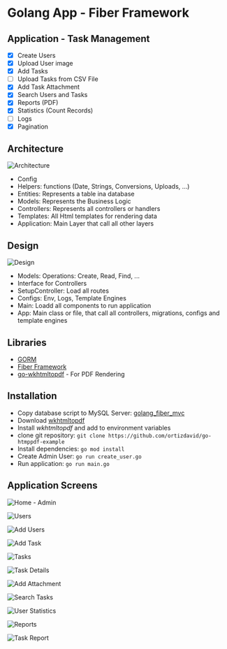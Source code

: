 # Golang App - Fiber Framework

## Application - Task Management
- [x] Create Users
- [x] Upload User image
- [x] Add Tasks
- [ ] Upload Tasks from CSV File
- [x] Add Task Attachment
- [x] Search Users and Tasks
- [x] Reports (PDF)
- [x] Statistics (Count Records)
- [ ] Logs
- [x] Pagination

## Architecture
![Architecture](docs/Architecture.jpg)

- Config
- Helpers: functions (Date, Strings, Conversions, Uploads, ...)
- Entities: Represents a table ina database
- Models: Represents the Business Logic
- Controllers: Represents all controllers or handlers
- Templates: All Html templates for rendering data
- Application: Main Layer that call all other layers


## Design
![Design](docs/Design.jpg)

- Models: Operations: Create, Read, Find, ...
- Interface for Controllers
- SetupController: Load all routes
- Configs: Env, Logs, Template Engines
- Main: Loadd all components to run application
- App: Main class or file, that call all controllers, migrations, configs and template engines

## Libraries 
- [GORM](https://gorm.io)
- [Fiber Framework](https://github.com/gofiber/fiber)
- [go-wkhtmltopdf](https://github.com/SebastiaanKlippert/go-wkhtmltopdf) - For PDF Rendering

## Installation
- Copy database script to MySQL Server: [golang_fiber_mvc](database/golang_fiber_mvc.sql)
- Download [wkhtmltopdf](https://wkhtmltopdf.org/downloads.html)
- Install *wkhtmltopdf* and add to environment variables
- clone git repository: ``git clone https://github.com/ortizdavid/go-htmppdf-example``
- Install dependencies: ``go mod install``
- Create Admin User: ``go run create_user.go``
- Run application: ``go run main.go``

## Application Screens

![Home - Admin](docs/Home-Admin.jpg)

![Users](docs/Users.jpg)

![Add Users](docs/Add-User.jpg)

![Add Task](docs/Add-Task.jpg)

![Tasks](docs/Tasks.jpg)

![Task Details](docs/Task-Details.jpg)

![Add Attachment](docs/Add-Attahment.jpg)

![Search Tasks](docs/Search-Tasks.jpg)

![User Statistics](docs/User-Statistics.jpg)

![Reports](docs/Reports.jpg)

![Task Report](docs/Task-Report.jpg)